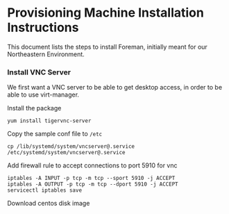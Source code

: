 # Provisioning Machine Installation Instructions
This document lists the steps to install Foreman, initially meant for our Northeastern Environment.

### Install VNC Server
We first want a VNC server to be able to get desktop access, in order to be able to use virt-manager.

Install the package

	yum install tigervnc-server

Copy the sample conf file to `/etc`

	cp /lib/systemd/system/vncserver@.service /etc/systemd/system/vncserver@.service

Add firewall rule to accept connections to port 5910 for vnc

```
iptables -A INPUT -p tcp -m tcp --sport 5910 -j ACCEPT
iptables -A OUTPUT -p tcp -m tcp --dport 5910 -j ACCEPT
servicectl iptables save
```

Download centos disk image

